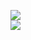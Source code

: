 [![](https://img.shields.io/badge/Made%20With-Github%20Spray-lightgrey.svg?style=for-the-badge&logo=github)](https://github.com/Annihil/github-spray#1438)  
[![](https://i.imgur.com/2DrTn0Z.gif)](https://github.com/Annihil/github-spray)